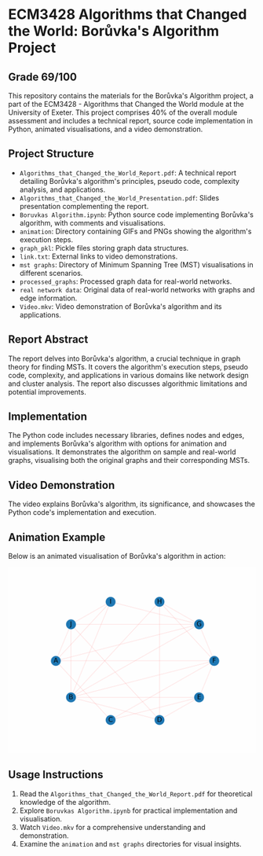 # ECM3428 Algorithms that Changed the World: Borůvka's Algorithm Project

## Grade 69/100

This repository contains the materials for the Borůvka's Algorithm project, a part of the ECM3428 - Algorithms that Changed the World module at the University of Exeter. This project comprises 40% of the overall module assessment and includes a technical report, source code implementation in Python, animated visualisations, and a video demonstration.

## Project Structure

- `Algorithms_that_Changed_the_World_Report.pdf`: A technical report detailing Borůvka's algorithm's principles, pseudo code, complexity analysis, and applications.
- `Algorithms_that_Changed_the_World_Presentation.pdf`: Slides presentation complementing the report.
- `Boruvkas Algorithm.ipynb`: Python source code implementing Borůvka's algorithm, with comments and visualisations.
- `animation`: Directory containing GIFs and PNGs showing the algorithm's execution steps.
- `graph_pkl`: Pickle files storing graph data structures.
- `link.txt`: External links to video demonstrations.
- `mst graphs`: Directory of Minimum Spanning Tree (MST) visualisations in different scenarios.
- `processed_graphs`: Processed graph data for real-world networks.
- `real network data`: Original data of real-world networks with graphs and edge information.
- `Video.mkv`: Video demonstration of Borůvka's algorithm and its applications.

## Report Abstract

The report delves into Borůvka's algorithm, a crucial technique in graph theory for finding MSTs. It covers the algorithm's execution steps, pseudo code, complexity, and applications in various domains like network design and cluster analysis. The report also discusses algorithmic limitations and potential improvements.

## Implementation

The Python code includes necessary libraries, defines nodes and edges, and implements Borůvka's algorithm with options for animation and visualisations. It demonstrates the algorithm on sample and real-world graphs, visualising both the original graphs and their corresponding MSTs.

## Video Demonstration

The video explains Borůvka's algorithm, its significance, and showcases the Python code's implementation and execution.

## Animation Example

Below is an animated visualisation of Borůvka's algorithm in action:

![Bigger Example Animation](animation/Bigger_example_1702406889.gif)


## Usage Instructions

1. Read the `Algorithms_that_Changed_the_World_Report.pdf` for theoretical knowledge of the algorithm.
2. Explore `Boruvkas Algorithm.ipynb` for practical implementation and visualisation.
3. Watch `Video.mkv` for a comprehensive understanding and demonstration.
4. Examine the `animation` and `mst graphs` directories for visual insights.
